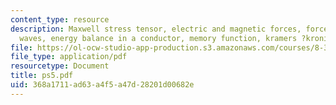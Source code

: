 ```yaml
---
content_type: resource
description: Maxwell stress tensor, electric and magnetic forces, forces due to EM
  waves, energy balance in a conductor, memory function, kramers ?kronig relations.
file: https://ol-ocw-studio-app-production.s3.amazonaws.com/courses/8-311-electromagnetic-theory-spring-2004/368a1711ad63a4f5a47d28201d00682e_ps5.pdf
file_type: application/pdf
resourcetype: Document
title: ps5.pdf
uid: 368a1711-ad63-a4f5-a47d-28201d00682e
---
```

